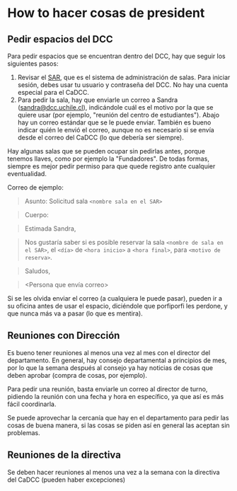# How to hacer cosas de president

## Pedir espacios del DCC

Para pedir espacios que se encuentran dentro del DCC, hay que seguir los siguientes pasos:
1. Revisar el [SAR](https://sar.dcc.uchile.cl), que es el sistema de administración de salas. Para iniciar sesión, debes usar tu usuario y contraseña del DCC. No hay una cuenta especial para el CaDCC.
2. Para pedir la sala, hay que enviarle un correo a Sandra (sandra@dcc.uchile.cl), indicándole cuál es el motivo por la que se quiere usar (por ejemplo, "reunión del centro de estudiantes"). Abajo hay un correo estándar que se le puede enviar. También es bueno indicar quién le envió el correo, aunque no es necesario si se envía desde el correo del CaDCC (lo que debería ser siempre).

Hay algunas salas que se pueden ocupar sin pedirlas antes, porque tenemos llaves, como por ejemplo la "Fundadores". De todas formas, siempre es mejor pedir permiso para que quede registro ante cualquier eventualidad.

Correo de ejemplo:

>Asunto: Solicitud sala ```<nombre sala en el SAR>```

>Cuerpo:

>Estimada Sandra,

>Nos gustaría saber si es posible reservar la sala ```<nombre de sala en el SAR>```, el ```<día>``` de ```<hora inicio>``` a ```<hora final>```, para ```<motivo de reserva>```.

>Saludos,

><Persona que envía correo>

Si se les olvida enviar el correo (a cualquiera le puede pasar), pueden ir a su oficina antes de usar el espacio, diciéndole que porfiporfi les perdone, y que nunca más va a pasar (lo que es mentira).

## Reuniones con Dirección

Es bueno tener reuniones al menos una vez al mes con el director del departamento. En general, hay consejo departamental a principios de mes, por lo que la semana después al consejo ya hay noticias de cosas que deben aprobar (compra de cosas, por ejemplo).

Para pedir una reunión, basta enviarle un correo al director de turno, pidiendo la reunión con una fecha y hora en específico, ya que así es más fácil coordinarla.

Se puede aprovechar la cercanía que hay en el departamento para pedir las cosas de buena manera, si las cosas se piden así en general las aceptan sin problemas.

## Reuniones de la directiva

Se deben hacer reuniones al menos una vez a la semana con la directiva del CaDCC (pueden haber excepciones)